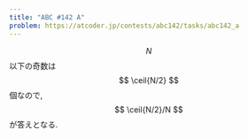 ```yaml
---
title: "ABC #142 A"
problem: https://atcoder.jp/contests/abc142/tasks/abc142_a
---
```

$$ N $$ 以下の奇数は $$ \ceil{N/2} $$ 個なので, $$ \ceil{N/2}/N $$ が答えとなる.
